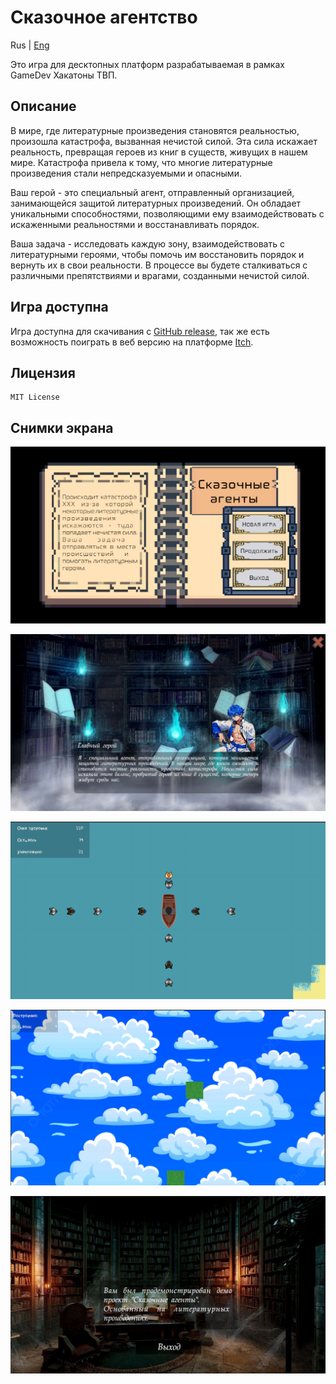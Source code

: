 # Сказочное агентство

Rus | [Eng](../../readme.md)

Это игра для десктопных платформ разрабатываемая в рамках GameDev Хакатоны ТВП.

## Описание

В мире, где литературные произведения становятся реальностью, произошла катастрофа, вызванная нечистой силой. Эта сила искажает реальность, превращая героев из книг в существ, живущих в нашем мире. Катастрофа привела к тому, что многие литературные произведения стали непредсказуемыми и опасными.

Ваш герой - это специальный агент, отправленный организацией, занимающейся защитой литературных произведений. Он обладает уникальными способностями, позволяющими ему взаимодействовать с искаженными реальностями и восстанавливать порядок.

Ваша задача - исследовать каждую зону, взаимодействовать с литературными героями, чтобы помочь им восстановить порядок и вернуть их в свои реальности. В процессе вы будете сталкиваться с различными препятствиями и врагами, созданными нечистой силой.

## Игра доступна

Игра доступна для скачивания с [GitHub release](https://github.com/ShutovKS/Fairytale-agents/releases), так же есть возможность поиграть в веб версию на платформе [Itch](https://shutovks.itch.io/fairytale-agents).

## Лицензия

``` text
MIT License
```

## Снимки экрана

![screenshot](../../resources/images/screenshots/screenshot_1.png)

![screenshot](../../resources/images/screenshots/screenshot_2.png)

![screenshot](../../resources/images/screenshots/screenshot_3.png)

![screenshot](../../resources/images/screenshots/screenshot_4.png)

![screenshot](../../resources/images/screenshots/screenshot_5.png)
